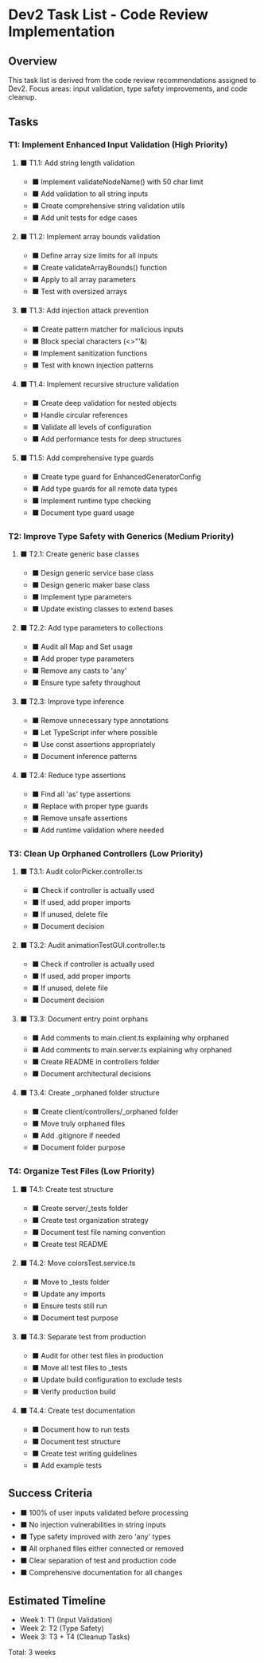 # Dev2 Task List - Code Review Implementation

## Overview
This task list is derived from the code review recommendations assigned to Dev2. Focus areas: input validation, type safety improvements, and code cleanup.

## Tasks

### T1: Implement Enhanced Input Validation (High Priority)

1. ⬛ T1.1: Add string length validation
   - ⬛ Implement validateNodeName() with 50 char limit
   - ⬛ Add validation to all string inputs
   - ⬛ Create comprehensive string validation utils
   - ⬛ Add unit tests for edge cases

2. ⬛ T1.2: Implement array bounds validation
   - ⬛ Define array size limits for all inputs
   - ⬛ Create validateArrayBounds() function
   - ⬛ Apply to all array parameters
   - ⬛ Test with oversized arrays

3. ⬛ T1.3: Add injection attack prevention
   - ⬛ Create pattern matcher for malicious inputs
   - ⬛ Block special characters (<>\"'&)
   - ⬛ Implement sanitization functions
   - ⬛ Test with known injection patterns

4. ⬛ T1.4: Implement recursive structure validation
   - ⬛ Create deep validation for nested objects
   - ⬛ Handle circular references
   - ⬛ Validate all levels of configuration
   - ⬛ Add performance tests for deep structures

5. ⬛ T1.5: Add comprehensive type guards
   - ⬛ Create type guard for EnhancedGeneratorConfig
   - ⬛ Add type guards for all remote data types
   - ⬛ Implement runtime type checking
   - ⬛ Document type guard usage

### T2: Improve Type Safety with Generics (Medium Priority)

1. ⬛ T2.1: Create generic base classes
   - ⬛ Design generic service base class
   - ⬛ Design generic maker base class
   - ⬛ Implement type parameters
   - ⬛ Update existing classes to extend bases

2. ⬛ T2.2: Add type parameters to collections
   - ⬛ Audit all Map and Set usage
   - ⬛ Add proper type parameters
   - ⬛ Remove any casts to 'any'
   - ⬛ Ensure type safety throughout

3. ⬛ T2.3: Improve type inference
   - ⬛ Remove unnecessary type annotations
   - ⬛ Let TypeScript infer where possible
   - ⬛ Use const assertions appropriately
   - ⬛ Document inference patterns

4. ⬛ T2.4: Reduce type assertions
   - ⬛ Find all 'as' type assertions
   - ⬛ Replace with proper type guards
   - ⬛ Remove unsafe assertions
   - ⬛ Add runtime validation where needed

### T3: Clean Up Orphaned Controllers (Low Priority)

1. ⬛ T3.1: Audit colorPicker.controller.ts
   - ⬛ Check if controller is actually used
   - ⬛ If used, add proper imports
   - ⬛ If unused, delete file
   - ⬛ Document decision

2. ⬛ T3.2: Audit animationTestGUI.controller.ts
   - ⬛ Check if controller is actually used
   - ⬛ If used, add proper imports
   - ⬛ If unused, delete file
   - ⬛ Document decision

3. ⬛ T3.3: Document entry point orphans
   - ⬛ Add comments to main.client.ts explaining why orphaned
   - ⬛ Add comments to main.server.ts explaining why orphaned
   - ⬛ Create README in controllers folder
   - ⬛ Document architectural decisions

4. ⬛ T3.4: Create _orphaned folder structure
   - ⬛ Create client/controllers/_orphaned folder
   - ⬛ Move truly orphaned files
   - ⬛ Add .gitignore if needed
   - ⬛ Document folder purpose

### T4: Organize Test Files (Low Priority)

1. ⬛ T4.1: Create test structure
   - ⬛ Create server/_tests folder
   - ⬛ Create test organization strategy
   - ⬛ Document test file naming convention
   - ⬛ Create test README

2. ⬛ T4.2: Move colorsTest.service.ts
   - ⬛ Move to _tests folder
   - ⬛ Update any imports
   - ⬛ Ensure tests still run
   - ⬛ Document test purpose

3. ⬛ T4.3: Separate test from production
   - ⬛ Audit for other test files in production
   - ⬛ Move all test files to _tests
   - ⬛ Update build configuration to exclude tests
   - ⬛ Verify production build

4. ⬛ T4.4: Create test documentation
   - ⬛ Document how to run tests
   - ⬛ Document test structure
   - ⬛ Create test writing guidelines
   - ⬛ Add example tests

## Success Criteria

- ⬛ 100% of user inputs validated before processing
- ⬛ No injection vulnerabilities in string inputs
- ⬛ Type safety improved with zero 'any' types
- ⬛ All orphaned files either connected or removed
- ⬛ Clear separation of test and production code
- ⬛ Comprehensive documentation for all changes

## Estimated Timeline

- Week 1: T1 (Input Validation)
- Week 2: T2 (Type Safety)
- Week 3: T3 + T4 (Cleanup Tasks)

Total: 3 weeks